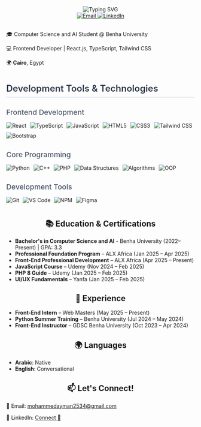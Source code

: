 <div align="center">
  <img src="https://readme-typing-svg.demolab.com?font=Fira+Code&size=28&duration=3000&pause=1000&color=38B2AC&center=true&vCenter=true&width=435&lines=Hello%2C+I'm+Mohammed;I+am+a+Frontend+Developer" alt="Typing SVG" />
</div>

<div align="center">
  <a href="mailto:mohammedayman2534@gmail.com">
    <img src="https://img.shields.io/badge/Email-Contact%20Me-red" alt="Email">
  </a>
  <a href="https://www.linkedin.com/in/mohammed-ayman-910706268">
    <img src="https://img.shields.io/badge/LinkedIn-Connect-blue" alt="LinkedIn">
  </a>
</div>

<br>

<div align="left">
  <p>🎓 Computer Science and AI Student @ Benha University</p>
  <p>💻 Frontend Developer | React.js, TypeScript, Tailwind CSS</p>
  <p>🌍 <strong>Cairo</strong>, Egypt</p>
</div>

<!-- Professional Tools Section -->
<div style="margin: 40px 0;">
  <h2 style="color: #2d3748; font-size: 1.5rem; font-weight: 600; border-bottom: 2px solid #e2e8f0; padding-bottom: 8px; margin-bottom: 20px;">Development Tools & Technologies</h2>

  <!-- Frontend Technologies -->
  <div style="margin-bottom: 30px;">
    <h3 style="color: #4a5568; font-size: 1.2rem; font-weight: 500; margin-bottom: 15px;">Frontend Development</h3>
    <div style="display: flex; flex-wrap: wrap; gap: 10px; align-items: center;">
      <img src="https://img.shields.io/badge/React-20232a?style=flat&logo=react&logoColor=61DAFB" alt="React">
      <img src="https://img.shields.io/badge/TypeScript-3178C6?style=flat&logo=typescript&logoColor=white" alt="TypeScript">
      <img src="https://img.shields.io/badge/JavaScript-F7DF1E?style=flat&logo=javascript&logoColor=black" alt="JavaScript">
      <img src="https://img.shields.io/badge/HTML5-E34F26?style=flat&logo=html5&logoColor=white" alt="HTML5">
      <img src="https://img.shields.io/badge/CSS3-1572B6?style=flat&logo=css3&logoColor=white" alt="CSS3">
      <img src="https://img.shields.io/badge/Tailwind_CSS-38B2AC?style=flat&logo=tailwind-css&logoColor=white" alt="Tailwind CSS">
      <img src="https://img.shields.io/badge/Bootstrap-7952B3?style=flat&logo=bootstrap&logoColor=white" alt="Bootstrap">
    </div>
  </div>

  <!-- Core Technologies -->
  <div style="margin-bottom: 30px;">
    <h3 style="color: #4a5568; font-size: 1.2rem; font-weight: 500; margin-bottom: 15px;">Core Programming</h3>
    <div style="display: flex; flex-wrap: wrap; gap: 10px; align-items: center;">
      <img src="https://img.shields.io/badge/Python-3776AB?style=flat&logo=python&logoColor=white" alt="Python">
      <img src="https://img.shields.io/badge/C++-00599C?style=flat&logo=c%2B%2B&logoColor=white" alt="C++">
      <img src="https://img.shields.io/badge/PHP-777BB4?style=flat&logo=php&logoColor=white" alt="PHP">
      <img src="https://img.shields.io/badge/Data_Structures-FF6B6B?style=flat&logo=leetcode&logoColor=white" alt="Data Structures">
      <img src="https://img.shields.io/badge/Algorithms-FFBE0B?style=flat&logo=leetcode&logoColor=black" alt="Algorithms">
      <img src="https://img.shields.io/badge/OOP-4ECDC4?style=flat&logo=java&logoColor=white" alt="OOP">
    </div>
  </div>

  <!-- Development Tools -->
  <div>
    <h3 style="color: #4a5568; font-size: 1.2rem; font-weight: 500; margin-bottom: 15px;">Development Tools</h3>
    <div style="display: flex; flex-wrap: wrap; gap: 10px; align-items: center;">
      <img src="https://img.shields.io/badge/Git-F05032?style=flat&logo=git&logoColor=white" alt="Git">
      <img src="https://img.shields.io/badge/VS_Code-007ACC?style=flat&logo=visual-studio-code&logoColor=white" alt="VS Code">
      <img src="https://img.shields.io/badge/NPM-CB3837?style=flat&logo=npm&logoColor=white" alt="NPM">
      <img src="https://img.shields.io/badge/Figma-F24E1E?style=flat&logo=figma&logoColor=white" alt="Figma">
    </div>
  </div>
</div>

<h2 align="center">📚 Education & Certifications</h2>
<ul>
  <li><strong>Bachelor's in Computer Science and AI</strong> - Benha University (2022–Present) | GPA: 3.3</li>
  <li><strong>Professional Foundation Program</strong> – ALX Africa (Jan 2025 – Apr 2025)</li>
  <li><strong>Front-End Professional Development</strong> – ALX Africa (Apr 2025 – Present)</li>
  <li><strong>JavaScript Course</strong> – Udemy (Nov 2024 – Feb 2025)</li>
  <li><strong>PHP 8 Guide</strong> – Udemy (Jan 2025 – Feb 2025)</li>
  <li><strong>UI/UX Fundamentals</strong> – Yanfa (Jan 2025 – Feb 2025)</li>
</ul>

<h2 align="center">💼 Experience</h2>
<ul>
  <li><strong>Front-End Intern</strong> – Web Masters (May 2025 – Present)</li>
  <li><strong>Python Summer Training</strong> – Benha University (Jul 2024 – May 2024)</li>
  <li><strong>Front-End Instructor</strong> – GDSC Benha University (Oct 2023 – Apr 2024)</li>
</ul>

<h2 align="center">🌍 Languages</h2>
<ul>
  <li><strong>Arabic</strong>: Native</li>
  <li><strong>English</strong>: Conversational</li>
</ul>

<h2 align="center">📫 Let's Connect!</h2>
<div align="left">
  <p>📧 Email: <a href="mailto:mohammedayman2534@gmail.com">mohammedayman2534@gmail.com</a></p>
  <p>💼 LinkedIn: <a href="https://www.linkedin.com/in/mohammed-ayman-910706268">Connect 🤝</a></p>
</div>
